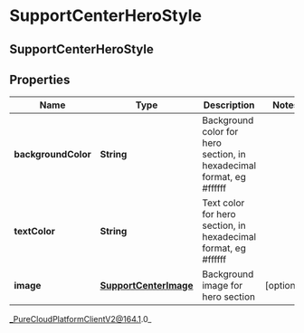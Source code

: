 # SupportCenterHeroStyle

## SupportCenterHeroStyle

## Properties

|Name | Type | Description | Notes|
|------------ | ------------- | ------------- | -------------|
| **backgroundColor** | **String** | Background color for hero section, in hexadecimal format, eg #ffffff | |
| **textColor** | **String** | Text color for hero section, in hexadecimal format, eg #ffffff | |
| **image** | [**SupportCenterImage**](SupportCenterImage) | Background image for hero section | [optional] |



_PureCloudPlatformClientV2@164.1.0_
